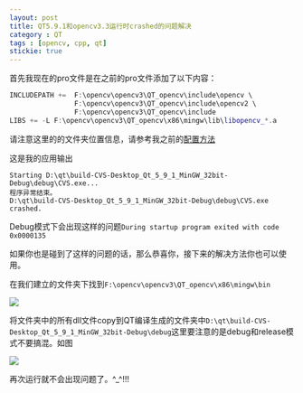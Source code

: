 ```yaml
---
layout: post
title: QT5.9.1和opencv3.3运行时crashed的问题解决
category : QT
tags : [opencv, cpp, qt]
stickie: true
---
```


首先我现在的pro文件是在之前的pro文件添加了以下内容：

```c++
INCLUDEPATH +=  F:\opencv\opencv3\QT_opencv\include\opencv \
                F:\opencv\opencv3\QT_opencv\include\opencv2 \
                F:\opencv\opencv3\QT_opencv\include
LIBS += -L F:\opencv\opencv3\QT_opencv\x86\mingw\lib\libopencv_*.a
```

请注意这里的的文件夹位置信息，请参考我之前的[配置方法](http://blog.csdn.net/qq_17550379/article/details/78277313)

这是我的应用输出

```
Starting D:\qt\build-CVS-Desktop_Qt_5_9_1_MinGW_32bit-Debug\debug\CVS.exe...
程序异常结束。
D:\qt\build-CVS-Desktop_Qt_5_9_1_MinGW_32bit-Debug\debug\CVS.exe crashed.
```

Debug模式下会出现这样的问题`During startup program exited with code 0x0000135`

如果你也是碰到了这样的问题的话，那么恭喜你，接下来的解决方法你也可以使用。

在我们建立的文件夹下找到`F:\opencv\opencv3\QT_opencv\x86\mingw\bin`

<a href="http://wx3.sinaimg.cn/mw690/af2d2659ly1fkoqqkn34pj20pd0nfact.jpg" data-lightbox="roadtrip">
<img src="http://wx3.sinaimg.cn/mw690/af2d2659ly1fkoqqkn34pj20pd0nfact.jpg" class="img-fluid">
</a>

将文件夹中的所有dll文件copy到QT编译生成的文件夹中`D:\qt\build-CVS-Desktop_Qt_5_9_1_MinGW_32bit-Debug\debug`这里要注意的是debug和release模式不要搞混。如图

<a href="http://wx2.sinaimg.cn/mw690/af2d2659ly1fkoqqlak97j20w10oktbc.jpg" data-lightbox="roadtrip">
<img src="http://wx2.sinaimg.cn/mw690/af2d2659ly1fkoqqlak97j20w10oktbc.jpg" class="img-fluid">
</a>

再次运行就不会出现问题了。^_^!!!